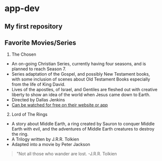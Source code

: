 # app-dev
My first repository
----

##  **Favorite Movies/Series**

1. The Chosen
- An on-going Christian Series, currently having four seasons, and is planned to reach Season 7.
- Series adaptation of the Gospel, and possibly New Testament books, with some inclusion of scenes about Old Testament Books especially from the life of King David.
- Lives of the apostles, of Israel, and Gentiles are fleshed out with creative liberty to show an idea of the world when Jesus came down to Earth.
- Directed by Dallas Jenkins
- [Can be watched for free on their website or app](https://watch.thechosen.tv/page/seasons%201-3)


2. Lord of The Rings
- A story about Middle Earth, a ring created by Sauron to conquer Middle Earth with evil, and the adventures of Middle Earth creatures to destroy the ring.
- A Trilogy written by J.R.R. Tolkien
- Adapted into a movie by Peter Jackson
>"Not all those who wander are lost. -J.R.R. Tolkien

